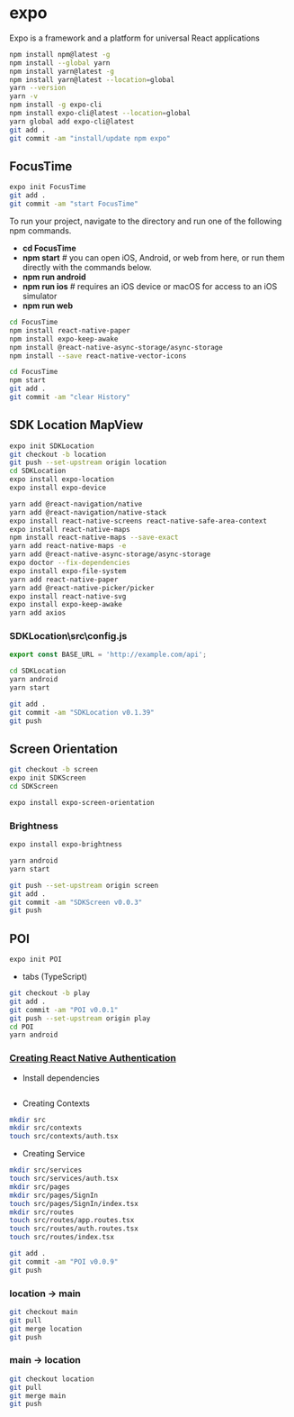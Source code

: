 # expo

Expo is a framework and a platform for universal React applications

```bash
npm install npm@latest -g
npm install --global yarn
npm install yarn@latest -g 
npm install yarn@latest --location=global
yarn --version
yarn -v
npm install -g expo-cli
npm install expo-cli@latest --location=global
yarn global add expo-cli@latest
git add .
git commit -am "install/update npm expo"
```

## FocusTime

```bash
expo init FocusTime
git add .
git commit -am "start FocusTime"
```

To run your project, navigate to the directory and run one of the following npm commands.

- **cd FocusTime**
- **npm start** # you can open iOS, Android, or web from here, or run them directly with the commands below.
- **npm run android**
- **npm run ios** # requires an iOS device or macOS for access to an iOS simulator
- **npm run web**

```bash
cd FocusTime
npm install react-native-paper
npm install expo-keep-awake
npm install @react-native-async-storage/async-storage
npm install --save react-native-vector-icons
```

```bash
cd FocusTime
npm start
git add .
git commit -am "clear History"
```

## SDK Location MapView

```bash
expo init SDKLocation
git checkout -b location
git push --set-upstream origin location
cd SDKLocation
expo install expo-location
expo install expo-device

yarn add @react-navigation/native
yarn add @react-navigation/native-stack
expo install react-native-screens react-native-safe-area-context
expo install react-native-maps
npm install react-native-maps --save-exact
yarn add react-native-maps -e
yarn add @react-native-async-storage/async-storage
expo doctor --fix-dependencies
expo install expo-file-system
yarn add react-native-paper
yarn add @react-native-picker/picker
expo install react-native-svg
expo install expo-keep-awake
yarn add axios
```

### SDKLocation\src\config.js

```ts
export const BASE_URL = 'http://example.com/api';
```

```bash
cd SDKLocation
yarn android
yarn start
```

```bash
git add .
git commit -am "SDKLocation v0.1.39"
git push
```

## Screen Orientation

```bash
git checkout -b screen
expo init SDKScreen
cd SDKScreen
```

```bash
expo install expo-screen-orientation
```

### Brightness

```bash
expo install expo-brightness
```

```bash
yarn android
yarn start
```

```bash
git push --set-upstream origin screen
git add .
git commit -am "SDKScreen v0.0.3"
git push
```

## POI

```bash
expo init POI
```

- tabs (TypeScript)

```bash
git checkout -b play
git add .
git commit -am "POI v0.0.1"
git push --set-upstream origin play
cd POI
yarn android
```

### [Creating React Native Authentication](https://gist.github.com/silvioramalho/29389b4b3c16b696a5b0a8b3db81e5e7)

- Install dependencies

```bash
```

- Creating Contexts

```bash
mkdir src
mkdir src/contexts
touch src/contexts/auth.tsx
```

- Creating Service

```bash
mkdir src/services
touch src/services/auth.tsx
mkdir src/pages
mkdir src/pages/SignIn
touch src/pages/SignIn/index.tsx
mkdir src/routes
touch src/routes/app.routes.tsx
touch src/routes/auth.routes.tsx
touch src/routes/index.tsx
```

```bash
git add .
git commit -am "POI v0.0.9"
git push
```

### location -> main

```bash
git checkout main
git pull
git merge location
git push
```

### main -> location

```bash
git checkout location
git pull
git merge main
git push
```

